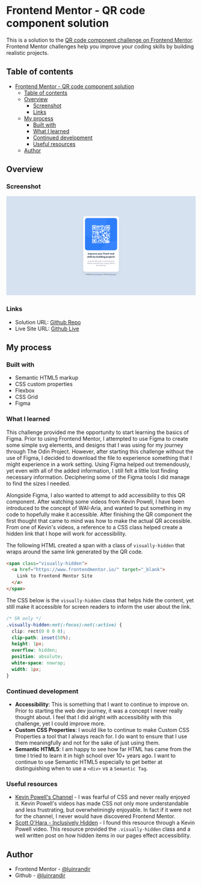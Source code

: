 # Frontend Mentor - QR code component solution

This is a solution to the [QR code component challenge on Frontend Mentor](https://www.frontendmentor.io/challenges/qr-code-component-iux_sIO_H). Frontend Mentor challenges help you improve your coding skills by building realistic projects.

## Table of contents

- [Frontend Mentor - QR code component solution](#frontend-mentor---qr-code-component-solution)
  - [Table of contents](#table-of-contents)
  - [Overview](#overview)
    - [Screenshot](#screenshot)
    - [Links](#links)
  - [My process](#my-process)
    - [Built with](#built-with)
    - [What I learned](#what-i-learned)
    - [Continued development](#continued-development)
    - [Useful resources](#useful-resources)
  - [Author](#author)

## Overview

### Screenshot

![Image of the solution to the QR Component Challenge](./images/screenshot.png)

### Links

- Solution URL: [Github Repo](https://github.com/luinrandir/qr-code-component)
- Live Site URL: [Github Live](https://luinrandir.github.io/qr-code-component/)

## My process

### Built with

- Semantic HTML5 markup
- CSS custom properties
- Flexbox
- CSS Grid
- Figma

### What I learned

This challenge provided me the opportunity to start learning the basics of Figma. Prior to using Frontend Mentor, I attempted to use Figma to create some simple svg elements,
and designs that I was using for my journey through The Odin Project. However, after starting this challenge without the use of Figma, I decided to download the file to experience
something that I might experience in a work setting. Using Figma helped out tremendously, yet even with all of the added information, I still felt a little lost finding necessary
information. Deciphering some of the Figma tools I did manage to find the sizes I needed.

Alongside Figma, I also wanted to attempt to add accessibility to this QR component. After watching some videos from Kevin Powell, I have been introduced to the concept of WAI-Aria,
and wanted to put something in my code to hopefully make it accessible. After finishing the QR component the first thought that came to mind was how to make the actual QR accessible.
From one of Kevin's videos, a reference to a CSS class helped create a hidden link that I hope will work for accessibility.

The following HTML created a span with a class of `visually-hidden` that wraps around the same link generated by the QR code.

```html
<span class="visually-hidden">
  <a href="https://www.frontendmentor.io/" target="_blank">
    Link to Frontend Mentor Site
  </a>
</span>
```

The CSS below is the `visually-hidden` class that helps hide the content, yet still make it accessible for screen readers to inform the user about the link.

```css
/* SR only */
.visually-hidden:not(:focus):not(:active) {
  clip: rect(0 0 0 0);
  clip-path: inset(50%);
  height: 1px;
  overflow: hidden;
  position: absolute;
  white-space: nowrap;
  width: 1px;
}
```

### Continued development

- **Accessibility**: This is something that I want to continue to improve on. Prior to starting the web dev journey, it was a concept I never really thought about. I feel that I did alright with accessibility with this challenge, yet I could improve more.
- **Custom CSS Properties**: I would like to continue to make Custom CSS Properties a tool that I always reach for. I do want to ensure that I use them meaningfully and not for the sake of just using them.
- **Semantic HTML5**: I am happy to see how far HTML has came from the time I tried to learn it in high school over 10+ years ago. I want to continue to use Semantic HTML5 especially to get better at distinguishing when to use a `<div>` vs a `Semantic Tag`.

### Useful resources

- [Kevin Powell's Channel](https://www.youtube.com/@KevinPowell) - I was fearful of CSS and never really enjoyed it. Kevin Powell's videos has made CSS not only more understandable and less frustrating, but overwhelmingly enjoyable. In fact if it were not for the channel, I never would have discovered Frontend Mentor.
- [Scott O'Hara - Inclusively Hidden](https://www.scottohara.me/blog/2017/04/14/inclusively-hidden.html) - I found this resource through a Kevin Powell video. This resource provided the `.visually-hidden` class and a well written post on how hidden items in our pages effect accessibility.

## Author

- Frontend Mentor - [@luinrandir](https://www.frontendmentor.io/profile/luinrandir)
- Github - [@luinrandir](https://github.com/luinrandir)
